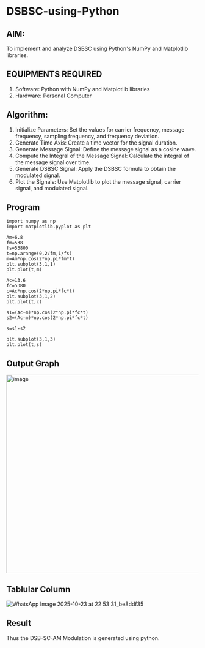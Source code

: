 # DSBSC-using-Python

## AIM:

To implement and analyze DSBSC using Python's NumPy and Matplotlib libraries. 

## EQUIPMENTS REQUIRED

1.	Software: Python with NumPy and Matplotlib libraries
2.	Hardware: Personal Computer


## Algorithm:


1.	Initialize Parameters: Set the values for carrier frequency, message frequency, sampling frequency, and frequency deviation.
2.	Generate Time Axis: Create a time vector for the signal duration.
3.	Generate Message Signal: Define the message signal as a cosine wave.
4.	Compute the Integral of the Message Signal: Calculate the integral of the message signal over time.
5.	Generate DSBSC Signal: Apply the DSBSC formula to obtain the modulated signal.
6.	Plot the Signals: Use Matplotlib to plot the message signal, carrier signal, and modulated signal.


## Program

```
import numpy as np
import matplotlib.pyplot as plt

Am=6.8
fm=538
fs=53800
t=np.arange(0,2/fm,1/fs)
m=Am*np.cos(2*np.pi*fm*t)
plt.subplot(3,1,1)
plt.plot(t,m)

Ac=13.6
fc=5380
c=Ac*np.cos(2*np.pi*fc*t)
plt.subplot(3,1,2)
plt.plot(t,c)

s1=(Ac+m)*np.cos(2*np.pi*fc*t)
s2=(Ac-m)*np.cos(2*np.pi*fc*t)

s=s1-s2

plt.subplot(3,1,3)
plt.plot(t,s)

```

## Output Graph

<img width="692" height="518" alt="image" src="https://github.com/user-attachments/assets/3eaed2c4-2db6-433e-979c-d023ff4f54de" />



## Tablular Column

![WhatsApp Image 2025-10-23 at 22 53 31_be8ddf35](https://github.com/user-attachments/assets/d8aab550-7b43-4bb6-ab33-fc5628f7cf80)


## Result

Thus the DSB-SC-AM Modulation is generated using python.

